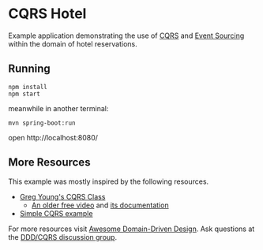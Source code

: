 
# CQRS Hotel

Example application demonstrating the use of [CQRS](http://martinfowler.com/bliki/CQRS.html) and [Event Sourcing](http://martinfowler.com/eaaDev/EventSourcing.html) within the domain of hotel reservations.


## Running

    npm install
    npm start

meanwhile in another terminal:

    mvn spring-boot:run

open http://localhost:8080/


## More Resources

This example was mostly inspired by the following resources.

* [Greg Young's CQRS Class](https://goodenoughsoftware.net/online-videos/)
    * [An older free video](https://www.youtube.com/watch?v=whCk1Q87_ZI) and [its documentation](https://cqrs.wordpress.com/documents/)
* [Simple CQRS example](https://github.com/gregoryyoung/m-r)

For more resources visit [Awesome Domain-Driven Design](https://github.com/heynickc/awesome-ddd). Ask questions at the [DDD/CQRS discussion group](https://groups.google.com/forum/#!forum/dddcqrs).
